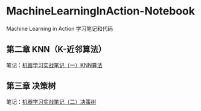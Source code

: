 # MachineLearningInAction-Notebook
Machine Learning in Action 学习笔记和代码
## 第二章 KNN（K-近邻算法）
笔记：[机器学习实战笔记（一）KNN算法][1]
## 第三章 决策树
笔记：[机器学习实战笔记（二）决策树][2]


  [1]: https://blog.csdn.net/whjkm/article/details/80061382
  [2]: https://blog.csdn.net/whjkm/article/details/80188666